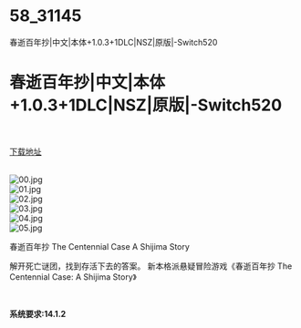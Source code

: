 # 58_31145
春逝百年抄|中文|本体+1.0.3+1DLC|NSZ|原版|-Switch520
# 春逝百年抄|中文|本体+1.0.3+1DLC|NSZ|原版|-Switch520
 <br/></br>
[下载地址](https://www.switch520.cc/article/31145 "下载地址")
<br/></br>

<p><img title="00.jpg" src="https://www.switch520.cc/muke_img/2022_05_12_d46f3843dede8.jpg" alt="00.jpg"><br>
<img title="01.jpg" src="https://www.switch520.cc/muke_img/2022_05_12_31991421d89a1.jpg" alt="01.jpg"><br>
<img title="02.jpg" src="https://www.switch520.cc/muke_img/2022_05_12_e8c843ff8df03.jpg" alt="02.jpg"><br>
<img title="03.jpg" src="https://www.switch520.cc/muke_img/2022_05_12_7b7a47e1e7fe5.jpg" alt="03.jpg"><br>
<img title="04.jpg" src="https://www.switch520.cc/muke_img/2022_05_12_77f496fc8dfd8.jpg" alt="04.jpg"><br>
<img title="05.jpg" src="https://www.switch520.cc/muke_img/2022_05_12_32e5c0efc7e68.jpg" alt="05.jpg"></p>
<p>春逝百年抄 The Centennial Case A Shijima Story</p>
<p>解开死亡谜团，找到存活下去的答案。 新本格派悬疑冒险游戏《春逝百年抄 The Centennial Case: A Shijima Story》</p>
<p>&nbsp;</p>
<p><strong>系统要求:14.1.2</strong></p>



